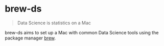 # brew-ds

> Data Science is statistics on a Mac

brew-ds aims to set up a Mac with common Data Science tools using the package manager [brew](https://brew.sh/).
